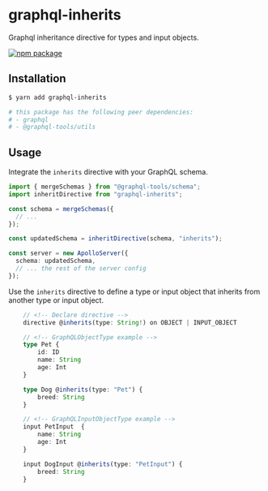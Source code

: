 # graphql-inherits

Graphql inheritance directive for types and input objects.

[![npm package](https://img.shields.io/badge/npm-package-3FB950.svg)](https://www.npmjs.com/package/graphql-inherits)

## Installation

```bash
$ yarn add graphql-inherits

# this package has the following peer dependencies:
# - graphql
# - @graphql-tools/utils
```

## Usage

Integrate the `inherits` directive with your GraphQL schema.

```ts
import { mergeSchemas } from "@graphql-tools/schema";
import inheritDirective from "graphql-inherits";

const schema = mergeSchemas({
  // ...
});

const updatedSchema = inheritDirective(schema, "inherits");

const server = new ApolloServer({
  schema: updatedSchema,
  // ... the rest of the server config
});
```

Use the `inherits` directive to define a type or input object that inherits from another type or input object.

```ts
    // <!-- Declare directive -->
    directive @inherits(type: String!) on OBJECT | INPUT_OBJECT

    // <!-- GraphQLObjectType example -->
    type Pet {
        id: ID
        name: String
        age: Int
    }

    type Dog @inherits(type: "Pet") {
        breed: String
    }

    // <!-- GraphQLInputObjectType example -->
    input PetInput  {
        name: String
        age: Int
    }

    input DogInput @inherits(type: "PetInput") {
        breed: String
    }
```
